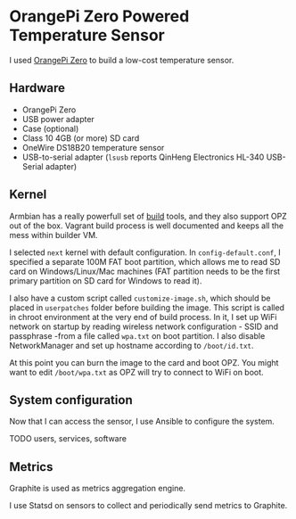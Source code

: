 # OrangePi Zero Powered Temperature Sensor

I used [OrangePi Zero](http://www.orangepi.org/orangepizero/) to build a
low-cost temperature sensor.

## Hardware

* OrangePi Zero
* USB power adapter
* Case (optional)
* Class 10 4GB (or more) SD card
* OneWire DS18B20 temperature sensor
* USB-to-serial adapter (`lsusb` reports QinHeng Electronics HL-340 USB-Serial adapter)

## Kernel

Armbian has a really powerfull set of [build](https://github.com/armbian/build)
tools, and they also support OPZ out of the box. Vagrant build process is well
documented and keeps all the mess within builder VM.

I selected `next` kernel with default configuration. In `config-default.conf`,
I specified a separate 100M FAT boot partition, which allows me to read SD card
on Windows/Linux/Mac machines (FAT partition needs to be the first primary
partition on SD card for Windows to read it).

I also have a custom script called `customize-image.sh`, which should be placed
in `userpatches` folder before building the image. This script is called in
chroot environment at the very end of build process. In it, I set up WiFi
network on startup by reading wireless network configuration - SSID and
passphrase -from a file called `wpa.txt` on boot partition. I also disable
NetworkManager and set up hostname according to `/boot/id.txt`.

At this point you can burn the image to the card and boot OPZ. You might want
to edit `/boot/wpa.txt` as OPZ will try to connect to WiFi on boot.

## System configuration

Now that I can access the sensor, I use Ansible to configure the system.

TODO users, services, software

## Metrics

Graphite is used as metrics aggregation engine.

I use Statsd on sensors to collect and periodically send metrics to Graphite.
